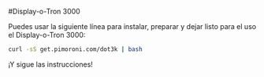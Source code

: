 <!--
---
name: Display-o-Tron 3000
class: board
type: todas
manufacturer: Pimoroni
github: https://github.com/pimoroni/dot3k
url: https://github.com/pimoroni/dot3k
description: Un LCD de 3 líneas con luz RGB de fondo y un joystick
install:
  'devices':
    - 'i2c'
    - 'spi'
  'apt':
    - 'python-smbus'
    - 'python3-smbus'
    - 'python-dev'
    - 'python3-dev'
  'python':
    - 'dot3k'
  'examples': 'python/examples/'
pincount: 26
pin:
  '3':
    mode: i2c
  '5':
    mode: i2c
  '7':
    name: Botón del Joystick
    mode: entrada
    active: bajo (apagado)
  '11':
    name: Joystick Izquierda
    mode: entrada
    active: bajo (apagado)
  '13':
    name: Joystick Arriba
    mode: entrada
    active: bajo (apagado)
  '15':
    name: Joystick Derecha
    mode: entrada
    active: bajo (apagado)
  '19':
    mode: spi
  '21':
    name: Joystick Abajo
    mode: entrada
    active: bajo (apagado)
  '22':
    name: LCD CMD/DATA
    mode: salida
    active: alto (encendido)
  '23':
    mode: spi
-->
#Display-o-Tron 3000

Puedes usar la siguiente línea para instalar, preparar y dejar listo para el uso el Display-o-Tron 3000:

```bash
curl -sS get.pimoroni.com/dot3k | bash
```

¡Y sigue las instrucciones!
